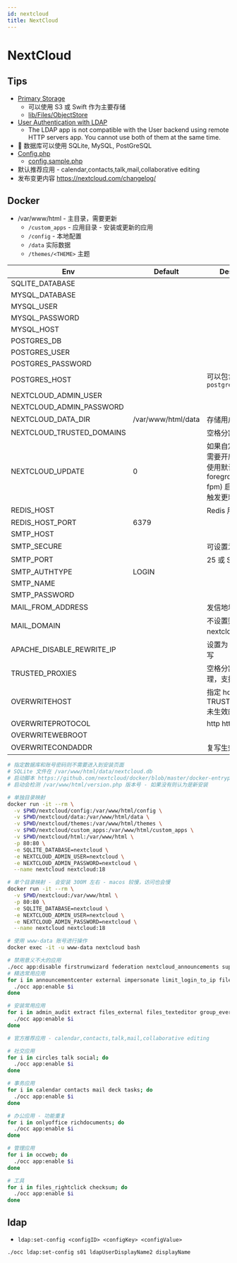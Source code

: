 ```yaml
---
id: nextcloud
title: NextCloud
---
```


# NextCloud

## Tips

- [Primary Storage](https://docs.nextcloud.com/server/11/admin_manual/configuration_files/primary_storage.html)
  - 可以使用 S3 或 Swift 作为主要存储
  - [lib/Files/ObjectStore](https://github.com/nextcloud/server/tree/master/lib/private/Files/ObjectStore)
- [User Authentication with LDAP](https://docs.nextcloud.com/server/11/admin_manual/configuration_user/user_auth_ldap.html)
  - The LDAP app is not compatible with the User backend using remote HTTP servers app. You cannot use both of them at the same time.
-  数据库可以使用 SQLite, MySQL, PostGreSQL
- [Config.php](https://docs.nextcloud.com/server/12/admin_manual/configuration_server/config_sample_php_parameters.html)
  - [config.sample.php](https://github.com/nextcloud/server/blob/master/config/config.sample.php)
- 默认推荐应用 - calendar,contacts,talk,mail,collaborative editing
- 发布变更内容 https://nextcloud.com/changelog/

## Docker

- /var/www/html - 主目录，需要更新
  - `/custom_apps` - 应用目录 - 安装或更新的应用
  - `/config` - 本地配置
  - `/data` 实际数据
  - `/themes/<THEME>` 主题

| Env                       | Default            | Description                                                                                    |
| ------------------------- | ------------------ | ---------------------------------------------------------------------------------------------- |
| SQLITE_DATABASE           |
| MYSQL_DATABASE            |
| MYSQL_USER                |
| MYSQL_PASSWORD            |
| MYSQL_HOST                |
| POSTGRES_DB               |
| POSTGRES_USER             |
| POSTGRES_PASSWORD         |
| POSTGRES_HOST             |                    | 可以包含端口，例如 `postgres:5432`                                                             |
| NEXTCLOUD_ADMIN_USER      |
| NEXTCLOUD_ADMIN_PASSWORD  |
| NEXTCLOUD_DATA_DIR        | /var/www/html/data | 存储用户数据的目录                                                                             |
| NEXTCLOUD_TRUSTED_DOMAINS |                    | 空格分割可信域名                                                                               |
| NEXTCLOUD_UPDATE          | 0                  | 如果自定义命令启动需要开启才会更新，使用默认 (apache-foreground, php-fpm) 启动的时候会触发更新 |
| REDIS_HOST                |                    | Redis 用于文件锁                                                                               |
| REDIS_HOST_PORT           | 6379               |
| SMTP_HOST                 |
| SMTP_SECURE               |                    | 可设置为 ssl                                                                                   |
| SMTP_PORT                 |                    | 25 或 SSL 456                                                                                  |
| SMTP_AUTHTYPE             | LOGIN              |
| SMTP_NAME                 |                    |
| SMTP_PASSWORD             |                    |
| MAIL_FROM_ADDRESS         |                    | 发信地址                                                                                       |
| MAIL_DOMAIN               |                    | 不设置则为 nextcloud 的域名                                                                    |
| APACHE_DISABLE_REWRITE_IP |                    | 设置为 1 禁用 IP 重写                                                                          |
| TRUSTED_PROXIES           |                    | 空格分割的可信代理，支持 CIDR                                                                  |
| OVERWRITEHOST             |                    | 指定 host，用于 TRUSTED_PROXIES 未生效的时候                                                   |
| OVERWRITEPROTOCOL         |                    | http https                                                                                     |
| OVERWRITEWEBROOT          |                    |
| OVERWRITECONDADDR         |                    | 复写生效的来源地址                                                                             |

```bash
# 指定数据库和账号密码则不需要进入到安装页面
# SQLite 文件在 /var/www/html/data/nextcloud.db
# 启动脚本 https://github.com/nextcloud/docker/blob/master/docker-entrypoint.sh
# 启动会检测 /var/www/html/version.php 版本号 - 如果没有则认为是新安装

# 单独目录映射
docker run -it --rm \
  -v $PWD/nextcloud/config:/var/www/html/config \
  -v $PWD/nextcloud/data:/var/www/html/data \
  -v $PWD/nextcloud/themes:/var/www/html/themes \
  -v $PWD/nextcloud/custom_apps:/var/www/html/custom_apps \
  -v $PWD/nextcloud/html:/var/www/html \
  -p 80:80 \
  -e SQLITE_DATABASE=nextcloud \
  -e NEXTCLOUD_ADMIN_USER=nextcloud \
  -e NEXTCLOUD_ADMIN_PASSWORD=nextcloud \
  --name nextcloud nextcloud:18

# 单个目录映射 - 会安装 300M 左右 - macos 较慢，访问也会慢
docker run -it --rm \
  -v $PWD/nextcloud:/var/www/html \
  -p 80:80 \
  -e SQLITE_DATABASE=nextcloud \
  -e NEXTCLOUD_ADMIN_USER=nextcloud \
  -e NEXTCLOUD_ADMIN_PASSWORD=nextcloud \
  --name nextcloud nextcloud:18

# 使用 www-data 账号进行操作
docker exec -it -u www-data nextcloud bash

# 禁用意义不大的应用
./occ app:disable firstrunwizard federation nextcloud_announcements support survey_client updatenotification
# 精选常用应用
for i in announcementcenter external impersonate limit_login_to_ip files_automatedtagging files_accesscontrol groupfolders notes user_ldap user_saml; do
  ./occ app:enable $i
done

# 安装常用应用
for i in admin_audit extract files_external files_texteditor group_everyone metadata user_ldap user_saml; do
  ./occ app:enable $i
done

# 官方推荐应用 - calendar,contacts,talk,mail,collaborative editing

# 社交应用
for i in circles talk social; do
  ./occ app:enable $i
done

# 事务应用
for i in calendar contacts mail deck tasks; do
  ./occ app:enable $i
done

# 办公应用 - 功能重复
for i in onlyoffice richdocuments; do
  ./occ app:enable $i
done

# 管理应用
for i in occweb; do
  ./occ app:enable $i
done

# 工具
for i in files_rightclick checksum; do
  ./occ app:enable $i
done
```

## ldap
* `ldap:set-config <configID> <configKey> <configValue>`

```bash
./occ ldap:set-config s01 ldapUserDisplayName2 displayName
```
